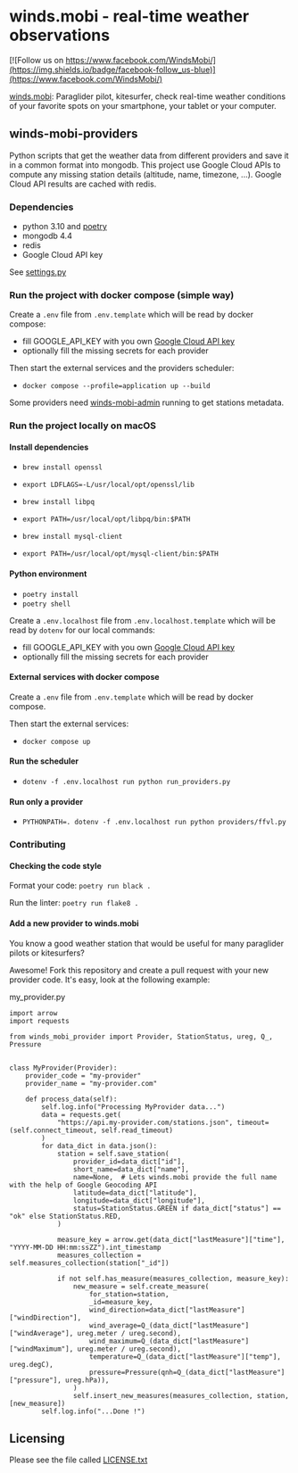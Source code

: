winds.mobi - real-time weather observations
===========================================

[![Follow us on https://www.facebook.com/WindsMobi/](https://img.shields.io/badge/facebook-follow_us-blue)](https://www.facebook.com/WindsMobi/)

[winds.mobi](http://winds.mobi): Paraglider pilot, kitesurfer, check real-time weather conditions of your favorite spots
on your smartphone, your tablet or your computer.

winds-mobi-providers
--------------------

Python scripts that get the weather data from different providers and save it in a common format into mongodb. 
This project use Google Cloud APIs to compute any missing station details (altitude, name, timezone, ...).
Google Cloud API results are cached with redis.

### Dependencies

- python 3.10 and [poetry](https://python-poetry.org) 
- mongodb 4.4
- redis
- Google Cloud API key

See [settings.py](https://github.com/winds-mobi/winds-mobi-providers/blob/main/settings.py)

### Run the project with docker compose (simple way)

Create a `.env` file from `.env.template` which will be read by docker compose:

- fill GOOGLE_API_KEY with you own [Google Cloud API key](https://cloud.google.com/docs/authentication/api-keys#creating_an_api_key)
- optionally fill the missing secrets for each provider

Then start the external services and the providers scheduler:

- `docker compose --profile=application up --build`

Some providers need [winds-mobi-admin](https://github.com/winds-mobi/winds-mobi-admin#run-the-project-with-docker-compose-simple-way) running to get stations metadata.

### Run the project locally on macOS

#### Install dependencies

- `brew install openssl`
- `export LDFLAGS=-L/usr/local/opt/openssl/lib`

- `brew install libpq`
- `export PATH=/usr/local/opt/libpq/bin:$PATH`

- `brew install mysql-client`
- `export PATH=/usr/local/opt/mysql-client/bin:$PATH`

#### Python environment

- `poetry install`
- `poetry shell`

Create a `.env.localhost` file from `.env.localhost.template` which will be read by `dotenv` for our local commands:

- fill GOOGLE_API_KEY with you own [Google Cloud API key](https://cloud.google.com/docs/authentication/api-keys#creating_an_api_key)
- optionally fill the missing secrets for each provider

#### External services with docker compose

Create a `.env` file from `.env.template` which will be read by docker compose.

Then start the external services:

- `docker compose up`

#### Run the scheduler

- `dotenv -f .env.localhost run python run_providers.py`

#### Run only a provider

- `PYTHONPATH=. dotenv -f .env.localhost run python providers/ffvl.py`

### Contributing

#### Checking the code style

Format your code: `poetry run black .`

Run the linter: `poetry run flake8 .`

#### Add a new provider to winds.mobi

You know a good weather station that would be useful for many paraglider pilots or kitesurfers? 

Awesome! Fork this repository and create a pull request with your new provider code. It's easy, look at the following
example:

my_provider.py
```
import arrow
import requests

from winds_mobi_provider import Provider, StationStatus, ureg, Q_, Pressure


class MyProvider(Provider):
    provider_code = "my-provider"
    provider_name = "my-provider.com"

    def process_data(self):
        self.log.info("Processing MyProvider data...")
        data = requests.get(
            "https://api.my-provider.com/stations.json", timeout=(self.connect_timeout, self.read_timeout)
        )
        for data_dict in data.json():
            station = self.save_station(
                provider_id=data_dict["id"],
                short_name=data_dict["name"],
                name=None,  # Lets winds.mobi provide the full name with the help of Google Geocoding API
                latitude=data_dict["latitude"],
                longitude=data_dict["longitude"],
                status=StationStatus.GREEN if data_dict["status"] == "ok" else StationStatus.RED,
            )

            measure_key = arrow.get(data_dict["lastMeasure"]["time"], "YYYY-MM-DD HH:mm:ssZZ").int_timestamp
            measures_collection = self.measures_collection(station["_id"])

            if not self.has_measure(measures_collection, measure_key):
                new_measure = self.create_measure(
                    for_station=station,
                    _id=measure_key,
                    wind_direction=data_dict["lastMeasure"]["windDirection"],
                    wind_average=Q_(data_dict["lastMeasure"]["windAverage"], ureg.meter / ureg.second),
                    wind_maximum=Q_(data_dict["lastMeasure"]["windMaximum"], ureg.meter / ureg.second),
                    temperature=Q_(data_dict["lastMeasure"]["temp"], ureg.degC),
                    pressure=Pressure(qnh=Q_(data_dict["lastMeasure"]["pressure"], ureg.hPa)),
                )
                self.insert_new_measures(measures_collection, station, [new_measure])
        self.log.info("...Done !")
```

Licensing
---------

Please see the file called [LICENSE.txt](https://github.com/winds-mobi/winds-mobi-providers/blob/main/LICENSE.txt)
